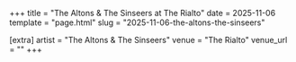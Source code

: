 +++
title = "The Altons & The Sinseers at The Rialto"
date = 2025-11-06
template = "page.html"
slug = "2025-11-06-the-altons-the-sinseers"

[extra]
artist = "The Altons & The Sinseers"
venue = "The Rialto"
venue_url = ""
+++
